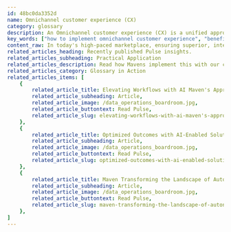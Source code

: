 ```yaml
---
id: 48bc0da3352d
name: Omnichannel customer experience (CX)
category: glossary
description: An Omnichannel customer experience (CX) is a unified approach to customer engagement across multiple platforms, enhancing accessibility, service excellence, and personalized interaction for higher customer satisfaction and loyalty.
key_words: ["how to implement omnichannel customer experience", "benefits of omnichannel CX strategy", "improving customer service with omnichannel CX", "what is seamless customer experience in omnichannel", "omnichannel customer accessibility advantage", "importance of data in omnichannel customer engagement", "personalized omnichannel engagement for retention", "challenges in creating omnichannel CX", "measuring success in omnichannel customer experience", "best practices in omnichannel marketing and sales"]
content_raw: In today's high-paced marketplace, ensuring superior, integrated customer experiences is vital. This is where the Omnichannel customer experience (CX) provides immense value. It refers to a comprehensive approach to marketing, sales, and customer service, encompassing varied channels—like brick-and-mortar outlets, desktop platforms, mobile applications, and more. What distinguishes it is the seamless experience it crafts, fostering coherence across communication, distribution, and promotional activities. At Maven Technologies, we believe in the transformative potential of omnichannel CX. It brings forth several sought-after business benefits Customer Convenience Omnichannel CX is centered on customer accessibility, providing customers with a spectrum of avenues to reach out to your company’s service and sales representatives. This 24/7 connectivity not only eliminates challenges of geographical boundaries and time zones but also builds stronger consumer relationships. Customer Service Excellence The omnichannel approach empowers businesses to elevate their customer service. By creating one consolidated database, information across all channels is synced in real-time. Consequently, customers no longer need to repeat their information when switching platforms or channels, thus augmenting customer satisfaction and loyalty. Bespoke Customer Engagement Lastly, with access to a wealth of data gleaned from its comprehensively linked database, businesses can gain profound insights into individual customer preferences. This is a game-changer for customer engagement, allowing you to tailor an experience that resonates with their unique requirements and expectations. With more personalised experiences, expect heightened levels of customer engagement and retention. Therefore, at Maven Technologies, we leverage our deep tech expertise to implement state-of-the-art omnichannel customer experience solutions, unlocking new realms of productivity and customer experience excellence for your business.
related_articles_heading: Recently published Pulse insights.
related_articles_subheading: Practical Application
related_articles_description: Read how Mavens implement this with our clients.
related_articles_category: Glossary in Action
related_articles_items: [
	{
		related_article_title: Elevating Workflows with AI Maven's Approach,
		related_article_subheading: Article,
		related_article_image: /data_operations_boardroom.jpg,
		related_article_buttontext: Read Pulse,
		related_article_slug: elevating-workflows-with-ai-maven's-approach
	},
	{
		related_article_title: Optimized Outcomes with AI-Enabled Solutions,
		related_article_subheading: Article,
		related_article_image: /data_operations_boardroom.jpg,
		related_article_buttontext: Read Pulse,
		related_article_slug: optimized-outcomes-with-ai-enabled-solutions
	},
	{
		related_article_title: Maven Transforming the Landscape of Autonomous Vehicles,
		related_article_subheading: Article,
		related_article_image: /data_operations_boardroom.jpg,
		related_article_buttontext: Read Pulse,
		related_article_slug: maven-transforming-the-landscape-of-autonomous-vehicles
	},
]
---
```

